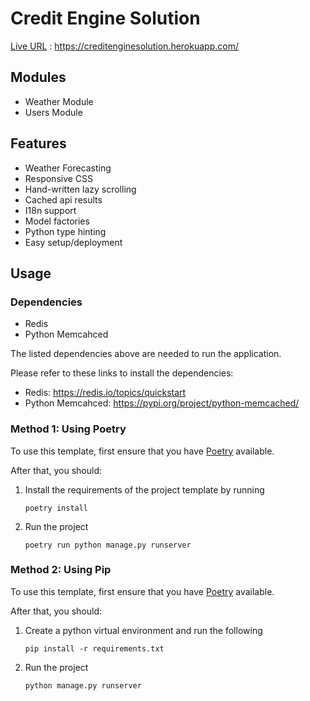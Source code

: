 # Credit Engine Solution

[Live URL](https://creditenginesolution.herokuapp.com/) : <https://creditenginesolution.herokuapp.com/>

## Modules

- Weather Module
- Users Module

## Features

- Weather Forecasting
- Responsive CSS
- Hand-written lazy scrolling
- Cached api results
- I18n support
- Model factories
- Python type hinting
- Easy setup/deployment

## Usage

### Dependencies

- Redis
- Python Memcahced

The listed dependencies above are needed to run the application.

Please refer to these links to install the dependencies:

- Redis: <https://redis.io/topics/quickstart>
- Python Memcahced: <https://pypi.org/project/python-memcached/>

### Method 1: Using Poetry

To use this template, first ensure that you have
[Poetry](https://python-poetry.org/docs/) available.

After that, you should:

1. Install the requirements of the project template by running
    ```
    poetry install
    ```
2. Run the project
    ```
    poetry run python manage.py runserver
    ```

### Method 2: Using Pip

To use this template, first ensure that you have
[Poetry](https://python-poetry.org/docs/) available.

After that, you should:

1. Create a python virtual environment and run the following
    ```
    pip install -r requirements.txt
    ```
2. Run the project
    ```
    python manage.py runserver
    ```